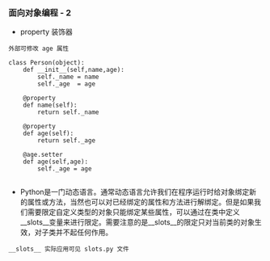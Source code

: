 ### 面向对象编程 - 2

* property 装饰器

```
外部可修改 age 属性

class Person(object):
    def __init__(self,name,age):
        self._name = name
        self._age  = age

    @property
    def name(self):
        return self._name

    @property
    def age(self):
        return self._age

    @age.setter
    def age(self,age):
        self._age = age


```

* Python是一门动态语言。通常动态语言允许我们在程序运行时给对象绑定新的属性或方法，当然也可以对已经绑定的属性和方法进行解绑定。但是如果我们需要限定自定义类型的对象只能绑定某些属性，可以通过在类中定义__slots__变量来进行限定。需要注意的是__slots__的限定只对当前类的对象生效，对子类并不起任何作用。

```
__slots__ 实际应用可见 slots.py 文件

```
